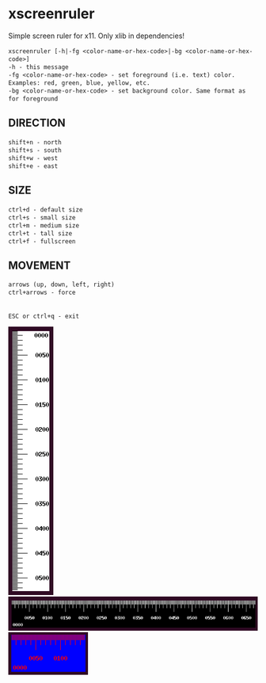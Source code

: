 # xscreenruler
Simple screen ruler for x11. Only xlib in dependencies!

```
xscreenruler [-h|-fg <color-name-or-hex-code>|-bg <color-name-or-hex-code>]
-h - this message
-fg <color-name-or-hex-code> - set foreground (i.e. text) color. Examples: red, green, blue, yellow, etc.
-bg <color-name-or-hex-code> - set background color. Same format as for foreground
```

## DIRECTION
```
shift+n - north
shift+s - south
shift+w - west
shift+e - east
```

## SIZE
```
ctrl+d - default size
ctrl+s - small size
ctrl+m - medium size
ctrl+t - tall size
ctrl+f - fullscreen
```

## MOVEMENT
```
arrows (up, down, left, right)
ctrl+arrows - force


ESC or ctrl+q - exit
```

![xscreenruler.png](https://github.com/6d7367/xscreenruler/blob/master/xscreenruler.png)
![xscreenruler.png](https://raw.githubusercontent.com/6d7367/xscreenruler/master/xscreenruler%20-fg%20white%20-bg%20black.png)
![xscreenruler.png](https://raw.githubusercontent.com/6d7367/xscreenruler/master/xscreenruler%20-fg%20red%20-bg%20blue.png)
